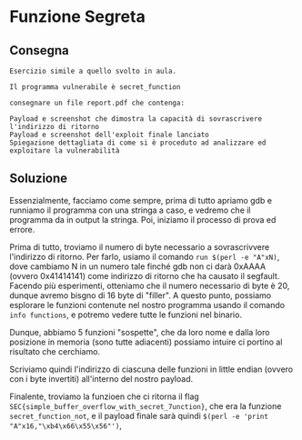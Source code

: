 # Funzione Segreta

## Consegna

```
Esercizio simile a quello svolto in aula.

Il programma vulnerabile è secret_function

consegnare un file report.pdf che contenga:

Payload e screenshot che dimostra la capacità di sovrascrivere l'indirizzo di ritorno
Payload e screenshot dell'exploit finale lanciato
Spiegazione dettagliata di come si è proceduto ad analizzare ed exploitare la vulnerabilità
```

## Soluzione

Essenzialmente, facciamo come sempre, prima di tutto apriamo gdb e runniamo il programma con una stringa a caso, e vedremo che il programma da in output la stringa. 
Poi, iniziamo il processo di prova ed errore. 

Prima di tutto, troviamo il numero di byte necessario a sovrascrivvere l'indirizzo di ritorno. Per farlo, usiamo il comando `run $(perl -e "A"xN)`, dove cambiamo N in un numero tale finché gdb non ci darà 0xAAAA (ovvero 0x41414141) come indirizzo di ritorno che ha causato il segfault. 
Facendo più esperimenti, otteniamo che il numero necessario di byte è 20, dunque avremo bisgno di 16 byte di "filler". A questo punto, possiamo esplorare le funzioni contenute nel nostro programma usando il comando `info functions`, e potremo vedere tutte le funzioni nel binario. 

Dunque, abbiamo 5 funzioni "sospette", che da loro nome e dalla loro posizione in memoria (sono tutte adiacenti) possiamo intuire ci portino al risultato che cerchiamo. 

Scriviamo quindi l'indirizzo di ciascuna delle funzioni in little endian (ovvero con i byte invertiti) all'interno del nostro payload. 

Finalente, troviamo la funzioen che ci ritorna il flag `SEC{simple_buffer_overflow_with_secret_7unction}`, che era la funzione `secret_function_not`, e il payload finale sarà quindi `$(perl -e 'print "A"x16,"\xb4\x66\x55\x56"')`,
 